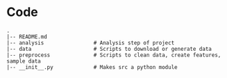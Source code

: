 # Code

    .
    |-- README.md						
    |-- analysis                # Analysis step of project
    |-- data                    # Scripts to download or generate data
    |-- preprocess              # Scripts to clean data, create features, sample data
    |-- __init__.py             # Makes src a python module